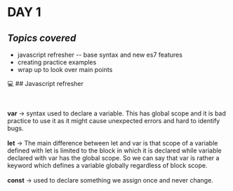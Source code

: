 # DAY 1

## _Topics covered_

- javascript refresher -- base syntax and new es7 features
- creating practice examples
- wrap up to look over main points

:computer: ## Javascript refresher

<br/>

**var** -> syntax used to declare a variable. This has global scope and it is bad practice to use it as it might cause unexpected errors and hard to identify bugs. <br/><br/>
**let** -> The main difference between let and var is that scope of a variable defined with let is limited to the block in which it is declared while variable declared with var has the global scope. So we can say that var is rather a keyword which defines a variable globally regardless of block scope.<br/><br/>
**const** -> used to declare something we assign once and never change.
